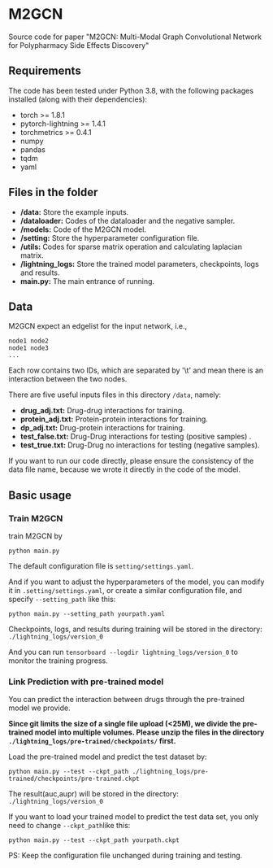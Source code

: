 # M2GCN

 Source code for paper "M2GCN: Multi-Modal Graph Convolutional Network for Polypharmacy Side Effects Discovery"

## Requirements

The code has been tested under Python 3.8, with the following packages installed (along with their dependencies):

- torch >= 1.8.1
- pytorch-lightning >= 1.4.1
- torchmetrics >= 0.4.1
- numpy
- pandas
- tqdm
- yaml

## Files in the folder


- **/data:** Store the example inputs.
- **/dataloader:** Codes of the dataloader and the negative sampler.
- **/models:** Code of the M2GCN model.
- **/setting:** Store the hyperparameter configuration file.
- **/utils:** Codes for sparse matrix operation and calculating laplacian matrix.
- **/lightning_logs:** Store the trained model parameters, checkpoints, logs and results.
- **main.py:** The main entrance of running.

## Data

M2GCN expect an edgelist for the input network, i.e.,

```
node1 node2
node1 node3
...

```

Each row contains two IDs, which are separated by '\t' and mean there is an interaction between the two nodes.

There are five useful inputs files in this directory `/data`, namely:

- **drug_adj.txt:** Drug-drug interactions for training.
- **protein_adj.txt:** Protein-protein interactions for training.
- **dp_adj.txt:** Drug-protein interactions for training.
- **test_false.txt:** Drug-Drug interactions for testing (positive samples) .
- **test_true.txt:** Drug-Drug no interactions for testing (negative samples).

If you want to run our code directly, please ensure the consistency of the data file name, because we wrote it directly in the code of the model.

## Basic usage

### Train M2GCN

train M2GCN by

```
python main.py
```

The default configuration file is `setting/settings.yaml`.

And if you want to adjust the hyperparameters of the model, you can modify it in `.setting/settings.yaml`, or create a similar configuration file, and specify `--setting_path` like this:

```
python main.py --setting_path yourpath.yaml
```

Checkpoints, logs, and results during training will be stored in the directory: `./lightning_logs/version_0`

And you can run `tensorboard --logdir lightning_logs/version_0` to monitor the training progress.

### Link Prediction with pre-trained model

You can predict the interaction between drugs through the pre-trained model we provide.

**Since git limits the size of a single file upload (<25M), we divide the pre-trained model into multiple volumes. Please unzip the files in the directory `./lightning_logs/pre-trained/checkpoints/` first.**

Load the pre-trained model and predict the test dataset by:

```
python main.py --test --ckpt_path ./lightning_logs/pre-trained/checkpoints/pre-trained.ckpt
```

The result(auc,aupr) will be stored in the directory: `./lightning_logs/version_0`

If you want to load your trained model to predict the test data set, you only need to change `--ckpt_path`like this:

```
python main.py --test --ckpt_path yourpath.ckpt
```

PS: Keep the configuration file unchanged during training and testing.
